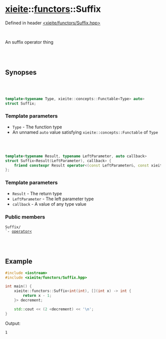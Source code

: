 # [xieite](../xieite.md)::[functors](../functors.md)::Suffix
Defined in header [<xieite/functors/Suffix.hpp>](../../include/xieite/functors/Suffix.hpp)

<br/>

An suffix operator thing

<br/><br/>

## Synopses

<br/><br/>

```cpp
template<typename Type, xieite::concepts::Functable<Type> auto>
struct Suffix;
```
### Template parameters
- `Type` - The function type
- An unnamed `auto` value satisfying `xieite::concepts::Functable` of `Type`

<br/><br/>

```cpp
template<typename Result, typename LeftParameter, auto callback>
struct Suffix<Result(LeftParameter), callback> {
	friend constexpr Result operator<(const LeftParameter&, const xieite::functors::Suffix<Result(LeftParameter), callback>&);
};
```
### Template parameters
- `Result` - The return type
- `LeftParameter` - The left parameter type
- `callback` - A value of any type value
### Public members
<pre><code>Suffix/
`- <a href="./Suffix/operatorMode.md">operator<</a>
</code></pre>

<br/><br/>

## Example
```cpp
#include <iostream>
#include <xieite/functors/Suffix.hpp>

int main() {
	xieite::functors::Suffix<int(int), [](int x) -> int {
		return x - 1;
	}> decrement;

	std::cout << (2 <decrement) << '\n';
}
```
Output:
```
1
```
